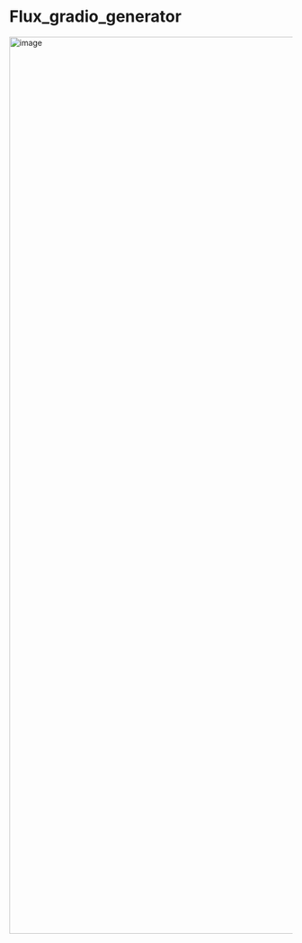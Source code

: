 # Flux_gradio_generator

<img width="3054" height="1592" alt="image" src="https://github.com/user-attachments/assets/52985c06-c0f4-4cc6-b6fe-75331fafbb3f" />
